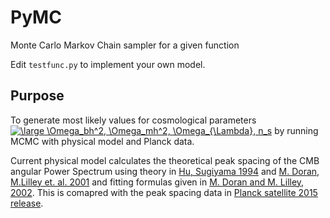 # PyMC
Monte Carlo Markov Chain sampler for a given function

Edit `testfunc.py` to implement your own model.

## Purpose
To generate most likely values for cosmological parameters  <a href="https://www.codecogs.com/eqnedit.php?latex=\large&space;\Omega_bh^2,&space;\Omega_mh^2,&space;\Omega_{\Lambda},&space;n_s" target="_blank"><img src="https://latex.codecogs.com/gif.latex?\large&space;\Omega_bh^2,&space;\Omega_mh^2,&space;\Omega_{\Lambda},&space;n_s" title="\large \Omega_bh^2, \Omega_mh^2, \Omega_{\Lambda}, n_s" /></a>  by running MCMC with physical model and Planck data.

Current physical model calculates the theoretical peak spacing of the CMB angular Power Spectrum using theory in [Hu, Sugiyama 1994](https://journals.aps.org/prd/abstract/10.1103/PhysRevD.51.2599) and [M. Doran, M.Lilley et. al. 2001](http://iopscience.iop.org/article/10.1086/322253/meta) and fitting formulas given in [M. Doran and M. Lilley, 2002](https://academic.oup.com/mnras/article/330/4/965/1012110).
This is comapred with the peak spacing data in [Planck satellite 2015 release](https://www.aanda.org/articles/aa/pdf/2016/10/aa26926-15.pdf).
